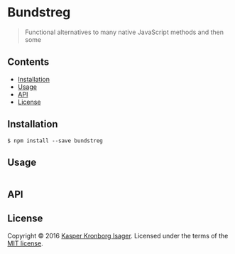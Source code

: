 # Bundstreg

> Functional alternatives to many native JavaScript methods and then some

## Contents

-   [Installation](#installation)
-   [Usage](#usage)
-   [API](#api)
-   [License](#license)

## Installation

```console
$ npm install --save bundstreg
```

## Usage

```js
```

## API

## License

Copyright © 2016 [Kasper Kronborg Isager](https://github.com/kasperisager). Licensed under the terms of the [MIT license](LICENSE.md).
